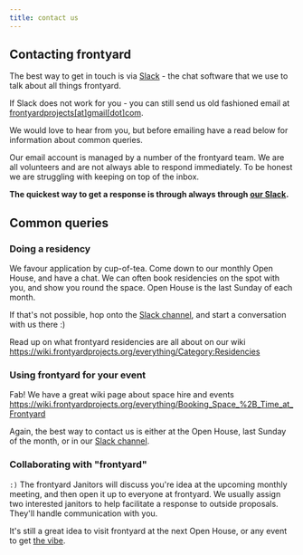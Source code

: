 ```yaml
---
title: contact us
---
```


## Contacting frontyard

The best way to get in touch is via [Slack](https://wiki.frontyardprojects.org/everything/Slack) - the chat software that we use to talk about all things frontyard.

If Slack does not work for you - you can still send us old fashioned email at [frontyardprojects[at]gmail[dot]com](mailto:frontyardprojects@gmail.com).

We would love to hear from you, but before emailing have a read below for information about common queries.

Our email account is managed by a number of the frontyard team. We are all volunteers and are not always able to respond immediately. To be honest we are struggling with keeping on top of the inbox. 

**The quickest way to get a response is through always through [our Slack](https://wiki.frontyardprojects.org/everything/Slack).**

## Common queries

### Doing a residency

We favour application by cup-of-tea. Come down to our monthly Open House, and have a chat. We can often book residencies on the spot with you, and show you round the space. Open House is the last Sunday of each month.

If that's not possible, hop onto the [Slack channel](https://wiki.frontyardprojects.org/everything/Slack), and start a conversation with us there :)

Read up on what frontyard residencies are all about on our wiki https://wiki.frontyardprojects.org/everything/Category:Residencies

### Using frontyard for your event

Fab! We have a great wiki page about space hire and events https://wiki.frontyardprojects.org/everything/Booking_Space_%2B_Time_at_Frontyard

Again, the best way to contact us is either at the Open House, last Sunday of the month, or in our [Slack channel](https://wiki.frontyardprojects.org/everything/Slack).

### Collaborating with "frontyard"

`:)` The frontyard Janitors will discuss you're idea at the upcoming monthly meeting, and then open it up to everyone at frontyard. We usually assign two interested janitors to help facilitate a response to outside proposals. They'll handle communication with you.

It's still a great idea to visit frontyard at the next Open House, or any event to get [the vibe](https://wiki.frontyardprojects.org/everything/Frontyard#The_Vibe).
